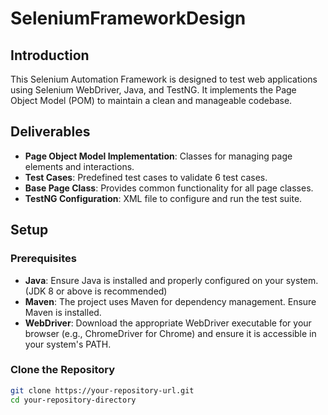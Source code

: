 # SeleniumFrameworkDesign
## Introduction

This Selenium Automation Framework is designed to test web applications using Selenium WebDriver, Java, and TestNG. It implements the Page Object Model (POM) to maintain a clean and manageable codebase.

## Deliverables

- **Page Object Model Implementation**: Classes for managing page elements and interactions.
- **Test Cases**: Predefined test cases to validate 6 test cases.
- **Base Page Class**: Provides common functionality for all page classes.
- **TestNG Configuration**: XML file to configure and run the test suite.

## Setup

### Prerequisites

- **Java**: Ensure Java is installed and properly configured on your system. (JDK 8 or above is recommended)
- **Maven**: The project uses Maven for dependency management. Ensure Maven is installed.
- **WebDriver**: Download the appropriate WebDriver executable for your browser (e.g., ChromeDriver for Chrome) and ensure it is accessible in your system's PATH.

### Clone the Repository

```sh
git clone https://your-repository-url.git
cd your-repository-directory
